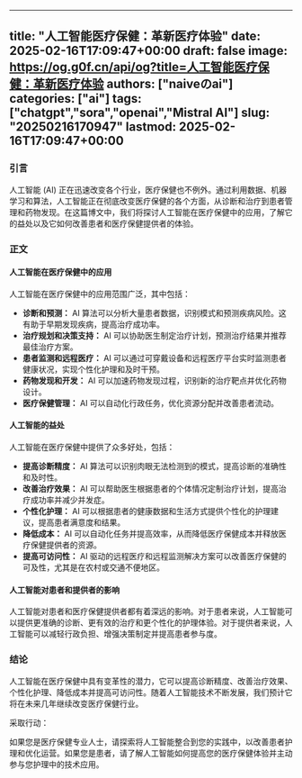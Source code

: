 
---
title: "人工智能医疗保健：革新医疗体验"
date: 2025-02-16T17:09:47+00:00
draft: false
image: https://og.g0f.cn/api/og?title=人工智能医疗保健：革新医疗体验
authors: ["naiveのai"]
categories: ["ai"]
tags: ["chatgpt","sora","openai","Mistral AI"]
slug: "20250216170947"
lastmod: 2025-02-16T17:09:47+00:00
---
### 引言

人工智能 (AI) 正在迅速改变各个行业，医疗保健也不例外。通过利用数据、机器学习和算法，人工智能正在彻底改变医疗保健的各个方面，从诊断和治疗到患者管理和药物发现。在这篇博文中，我们将探讨人工智能在医疗保健中的应用，了解它的益处以及它如何改善患者和医疗保健提供者的体验。

### 正文

#### 人工智能在医疗保健中的应用

人工智能在医疗保健中的应用范围广泛，其中包括：

- **诊断和预测：** AI 算法可以分析大量患者数据，识别模式和预测疾病风险。这有助于早期发现疾病，提高治疗成功率。
- **治疗规划和决策支持：** AI 可以协助医生制定治疗计划，预测治疗结果并推荐最佳治疗方案。
- **患者监测和远程医疗：** AI 可以通过可穿戴设备和远程医疗平台实时监测患者健康状况，实现个性化护理和及时干预。
- **药物发现和开发：** AI 可以加速药物发现过程，识别新的治疗靶点并优化药物设计。
- **医疗保健管理：** AI 可以自动化行政任务，优化资源分配并改善患者流动。

#### 人工智能的益处

人工智能在医疗保健中提供了众多好处，包括：

- **提高诊断精度：** AI 算法可以识别肉眼无法检测到的模式，提高诊断的准确性和及时性。
- **改善治疗效果：** AI 可以帮助医生根据患者的个体情况定制治疗计划，提高治疗成功率并减少并发症。
- **个性化护理：** AI 可以根据患者的健康数据和生活方式提供个性化的护理建议，提高患者满意度和结果。
- **降低成本：** AI 可以自动化任务并提高效率，从而降低医疗保健成本并释放医疗保健提供者的资源。
- **提高可访问性：** AI 驱动的远程医疗和远程监测解决方案可以改善医疗保健的可及性，尤其是在农村或交通不便地区。

#### 人工智能对患者和提供者的影响

人工智能对患者和医疗保健提供者都有着深远的影响。对于患者来说，人工智能可以提供更准确的诊断、更有效的治疗和更个性化的护理体验。对于提供者来说，人工智能可以减轻行政负担、增强决策制定并提高患者参与度。

### 结论

人工智能在医疗保健中具有变革性的潜力，它可以提高诊断精度、改善治疗效果、个性化护理、降低成本并提高可访问性。随着人工智能技术不断发展，我们预计它将在未来几年继续改变医疗保健行业。

采取行动：

如果您是医疗保健专业人士，请探索将人工智能整合到您的实践中，以改善患者护理和优化运营。如果您是患者，请了解人工智能如何提高您的医疗保健体验并主动参与您护理中的技术应用。